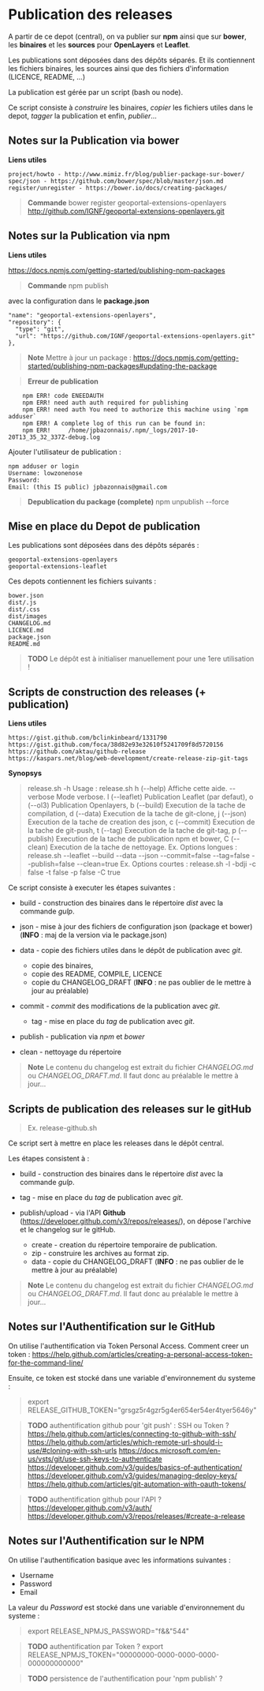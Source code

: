 # Publication des releases

A partir de ce depot (central), on va publier sur **npm** ainsi que sur **bower**,
les **binaires** et les **sources** pour **OpenLayers** et **Leaflet**.

Les publications sont déposées dans des dépôts séparés. Et ils contiennent les
fichiers binaires, les sources ainsi que des fichiers d'information (LICENCE, README, ...)

La publication est gérée par un script (bash ou node).

Ce script consiste à *construire* les binaires, *copier* les fichiers utiles dans le depot,
*tagger* la publication et enfin, *publier*...

## Notes sur la Publication via bower

**Liens utiles**

    project/howto - http://www.mimiz.fr/blog/publier-package-sur-bower/
    spec/json - https://github.com/bower/spec/blob/master/json.md
    register/unregister - https://bower.io/docs/creating-packages/

> **Commande**
bower register geoportal-extensions-openlayers http://github.com/IGNF/geoportal-extensions-openlayers.git

## Notes sur la Publication via npm

**Liens utiles**

https://docs.npmjs.com/getting-started/publishing-npm-packages

> **Commande**
npm publish

avec la configuration dans le **package.json**

    "name": "geoportal-extensions-openlayers",
    "repository": {
      "type": "git",
      "url": "https://github.com/IGNF/geoportal-extensions-openlayers.git"
    },

> **Note**
Mettre à jour un package :
    https://docs.npmjs.com/getting-started/publishing-npm-packages#updating-the-package

> **Erreur de publication**
```
    npm ERR! code ENEEDAUTH
    npm ERR! need auth auth required for publishing
    npm ERR! need auth You need to authorize this machine using `npm adduser`
    npm ERR! A complete log of this run can be found in:
    npm ERR!     /home/jpbazonnais/.npm/_logs/2017-10-20T13_35_32_337Z-debug.log
```
Ajouter l'utilisateur de publication :
```
npm adduser or login
Username: lowzonenose
Password:
Email: (this IS public) jpbazonnais@gmail.com
```
> **Depublication du package (complete)**
npm unpublish --force


## Mise en place du Depot de publication

Les publications sont déposées dans des dépôts séparés :

    geoportal-extensions-openlayers
    geoportal-extensions-leaflet

Ces depots contiennent les fichiers suivants :

    bower.json
    dist/.js
    dist/.css
    dist/images
    CHANGELOG.md
    LICENCE.md
    package.json
    README.md

> **TODO**
Le dépôt est à initialiser manuellement pour une 1ere utilisation !

## Scripts de construction des releases (+ publication)

**Liens utiles**

    https://gist.github.com/bclinkinbeard/1331790
    https://gist.github.com/foca/38d82e93e32610f5241709f8d5720156
    https://github.com/aktau/github-release
    https://kaspars.net/blog/web-development/create-release-zip-git-tags

**Synopsys**

> release.sh -h
Usage :
    release.sh
    h (--help)        Affiche cette aide.
    --verbose         Mode verbose.
    l (--leaflet)     Publication Leaflet (par defaut),
    o (--ol3)         Publication Openlayers,
    b (--build)   Execution de la tache de compilation,
    d (--data)    Execution de la tache de git-clone,
    j (--json)    Execution de la tache de creation des json,
    c (--commit)  Execution de la tache de git-push,
    t (--tag)     Execution de la tache de git-tag,
    p (--publish) Execution de la tache de publication npm et bower,
    C (--clean)   Execution de la tache de nettoyage.
    Ex. Options longues : release.sh --leaflet
                      --build --data --json
                      --commit=false --tag=false --publish=false
                      --clean=true
    Ex. Options courtes : release.sh -l
                      -bdji
                      -c false -t false -p false
                      -C true

Ce script consiste à executer les étapes suivantes :

* build - construction des binaires dans le répertoire *dist*
avec la commande *gulp*.

* json - mise à jour des fichiers de configuration json (package et bower)
(**INFO** : maj de la version via le package.json)

* data - copie des fichiers utiles dans le dépôt de publication avec *git*.
  * copie des binaires,
  * copie des README, COMPILE, LICENCE
  * copie du CHANGELOG_DRAFT (**INFO** : ne pas oublier de le mettre à jour au préalable)

* commit - *commit* des modifications de la publication avec *git*.
  * tag - mise en place du *tag* de publication avec *git*.

* publish - publication via *npm* et *bower*

* clean - nettoyage du répertoire

> **Note**
Le contenu du changelog est extrait du fichier *CHANGELOG.md* ou *CHANGELOG_DRAFT.md*.
Il faut donc au préalable le mettre à jour...

## Scripts de publication des releases sur le gitHub

> Ex. release-github.sh

Ce script sert à mettre en place les releases dans le dépôt central.

Les étapes consistent à :

* build - construction des binaires dans le répertoire *dist*
avec la commande *gulp*.

* tag - mise en place du *tag* de publication avec *git*.

* publish/upload - via l'API **Github** (https://developer.github.com/v3/repos/releases/),
on dépose l'archive et le changelog sur le gitHub.
  * create - creation du répertoire temporaire de publication.
  * zip - construire les archives au format zip.
  * data - copie du CHANGELOG_DRAFT (**INFO** : ne pas oublier de le mettre à jour au préalable)

> **Note**
Le contenu du changelog est extrait du fichier *CHANGELOG.md* ou *CHANGELOG_DRAFT.md*.
Il faut donc au préalable le mettre à jour...

## Notes sur l'Authentification sur le GitHub

On utilise l'authentification via Token Personal Access.
Comment creer un token :
    https://help.github.com/articles/creating-a-personal-access-token-for-the-command-line/

Ensuite, ce token est stocké dans une variable d'environnement du systeme :
> export RELEASE_GITHUB_TOKEN="grsgz5r4gzr5g4er654er54er4tyer5646y"

> **TODO** authentification github pour 'git push' : SSH ou Token ?
    https://help.github.com/articles/connecting-to-github-with-ssh/
    https://help.github.com/articles/which-remote-url-should-i-use/#cloning-with-ssh-urls
    https://docs.microsoft.com/en-us/vsts/git/use-ssh-keys-to-authenticate
    https://developer.github.com/v3/guides/basics-of-authentication/
    https://developer.github.com/v3/guides/managing-deploy-keys/
    https://help.github.com/articles/git-automation-with-oauth-tokens/

> **TODO** authentification github pour l'API ?
   https://developer.github.com/v3/auth/
   https://developer.github.com/v3/repos/releases/#create-a-release

## Notes sur l'Authentification sur le NPM

On utilise l'authentification basique avec les informations suivantes :
* Username
* Password
* Email

La valeur du *Password* est stocké dans une variable d'environnement du systeme :
> export RELEASE_NPMJS_PASSWORD="f&&"544"

> **TODO** authentification par Token ?
export RELEASE_NPMJS_TOKEN="00000000-0000-0000-0000-000000000000"

> **TODO** persistence de l'authentification pour 'npm publish' ?
